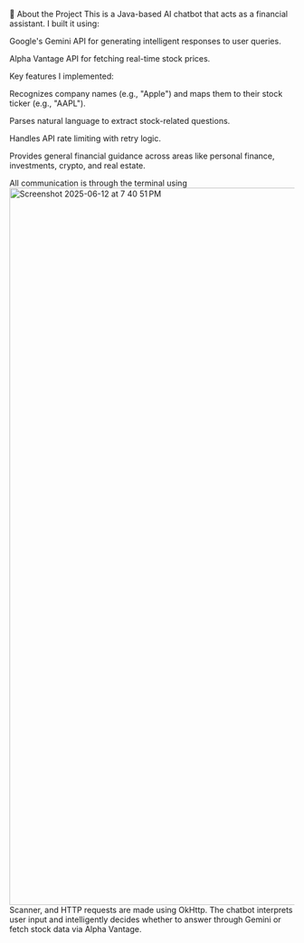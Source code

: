 🧠 About the Project
This is a Java-based AI chatbot that acts as a financial assistant. I built it using:

Google's Gemini API for generating intelligent responses to user queries.

Alpha Vantage API for fetching real-time stock prices.

Key features I implemented:

Recognizes company names (e.g., "Apple") and maps them to their stock ticker (e.g., "AAPL").

Parses natural language to extract stock-related questions.

Handles API rate limiting with retry logic.

Provides general financial guidance across areas like personal finance, investments, crypto, and real estate.

All communication is through the terminal using<img width="1268" alt="Screenshot 2025-06-12 at 7 40 51 PM" src="https://github.com/user-attachments/assets/20498462-1f1b-434b-90bd-628e650275a0" />
 Scanner, and HTTP requests are made using OkHttp. The chatbot interprets user input and intelligently decides whether to answer through Gemini or fetch stock data via Alpha Vantage.
